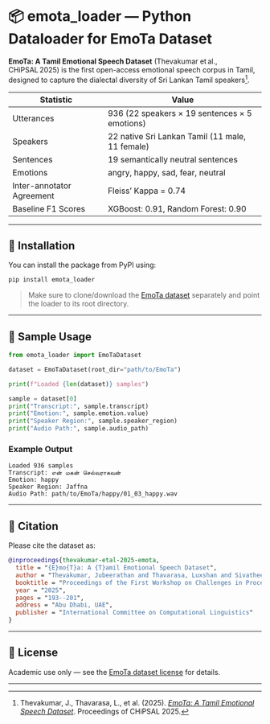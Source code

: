 # 📦 emota_loader — Python Dataloader for EmoTa Dataset

**EmoTa: A Tamil Emotional Speech Dataset** (Thevakumar et al., CHiPSAL 2025) is the first open-access emotional speech corpus in Tamil, designed to capture the dialectal diversity of Sri Lankan Tamil speakers[^1].

| Statistic                  | Value                                          |
|---------------------------|------------------------------------------------|
| Utterances                | 936 (22 speakers × 19 sentences × 5 emotions) |
| Speakers                  | 22 native Sri Lankan Tamil (11 male, 11 female) |
| Sentences                 | 19 semantically neutral sentences              |
| Emotions                  | angry, happy, sad, fear, neutral               |
| Inter-annotator Agreement | Fleiss’ Kappa = 0.74                           |
| Baseline F1 Scores        | XGBoost: 0.91, Random Forest: 0.90            |

---

## 🔧 Installation

You can install the package from PyPI using:

```bash
pip install emota_loader
````

> Make sure to clone/download the [EmoTa dataset](https://github.com/aaivu/EmoTa) separately and point the loader to its root directory.

---

## 🚀 Sample Usage

```python
from emota_loader import EmoTaDataset

dataset = EmoTaDataset(root_dir="path/to/EmoTa")

print(f"Loaded {len(dataset)} samples")

sample = dataset[0]
print("Transcript:", sample.transcript)
print("Emotion:", sample.emotion.value)
print("Speaker Region:", sample.speaker_region)
print("Audio Path:", sample.audio_path)
```

### Example Output

```
Loaded 936 samples
Transcript: என் மகன் செல்வராகவன்
Emotion: happy
Speaker Region: Jaffna
Audio Path: path/to/EmoTa/happy/01_03_happy.wav
```

---

## 📄 Citation

Please cite the dataset as:

```bibtex
@inproceedings{thevakumar-etal-2025-emota,
  title = "{E}mo{T}a: A {T}amil Emotional Speech Dataset",
  author = "Thevakumar, Jubeerathan and Thavarasa, Luxshan and Sivatheepan, Thanikan and Kugarajah, Sajeev and Thayasivam, Uthayasanker",
  booktitle = "Proceedings of the First Workshop on Challenges in Processing South Asian Languages (CHiPSAL 2025)",
  year = "2025",
  pages = "193--201",
  address = "Abu Dhabi, UAE",
  publisher = "International Committee on Computational Linguistics"
}
```

---

## 📘 License

Academic use only — see the [EmoTa dataset license](https://github.com/aaivu/EmoTa/blob/main/LICENSE.md) for details.

---

[^1]: Thevakumar, J., Thavarasa, L., et al. (2025). [*EmoTa: A Tamil Emotional Speech Dataset*](https://aclanthology.org/2025.chipsal-1.19.pdf). Proceedings of CHiPSAL 2025.